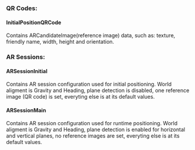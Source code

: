 ### QR Codes:

#### InitialPositionQRCode
 
Contains ARCandidateImage(reference image) data, such as: texture, friendly name, width, height and orientation. 


### AR Sessions:

#### ARSessionInitial
 
Contains AR session configuration used for initial positioning. World aligment is Gravity and Heading, plane detection is disabled, one reference image (QR code) is set, everyting else is at its default values.

#### ARSessionMain
 
Contains AR session configuration used for runtime positioning. World aligment is Gravity and Heading, plane detection is enabled for horizontal and vertical planes, no reference images are set, everyting else is at its default values.
